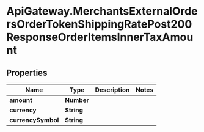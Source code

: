 # ApiGateway.MerchantsExternalOrdersOrderTokenShippingRatePost200ResponseOrderItemsInnerTaxAmount

## Properties

Name | Type | Description | Notes
------------ | ------------- | ------------- | -------------
**amount** | **Number** |  | 
**currency** | **String** |  | 
**currencySymbol** | **String** |  | 


